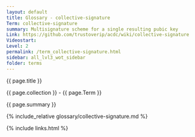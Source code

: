 ```yaml
---
layout: default
title: Glossary - collective-signature
Term: collective-signature
summary: Multisignature scheme for a single resulting pubic key
Link: https://github.com/trustoverip/acdc/wiki/collective-signature
Videostart: 
Level: 2
permalink: /term_collective-signature.html
sidebar: all_lvl3_wot_sidebar
folder: terms
---
```


{{ page.title }}

{{ page.collection }} - {{ page.Term }}

   {{ page.summary }}

{% include_relative glossary/collective-signature.md %}

 {% include links.html %} 
